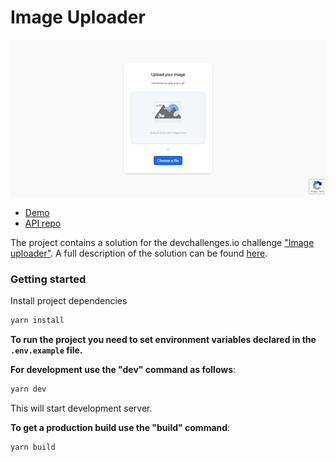 # Image Uploader

![Preview](https://raw.githubusercontent.com/embarq/image-uploader/main/.github/preview.png)

- [Demo](https://image-uploader-oegp.onrender.com/)
- [API repo](https://github.com/embarq/image-uploader-api)

The project contains a solution for the devchallenges.io challenge ["Image uploader"](https://devchallenges.io/challenges/O2iGT9yBd6xZBrOcVirx). A full description of the solution can be found [here](https://devchallenges.io/solutions/9Z3zphhpu9D9SEch8o44).

### Getting started

Install project dependencies

```sh
yarn install
```

**To run the project you need to set environment variables declared in the `.env.example` file.**

**For development use the "dev" command as follows**:

```sh
yarn dev
```

This will start development server.

**To get a production build use the "build" command**:

```sh
yarn build
```
